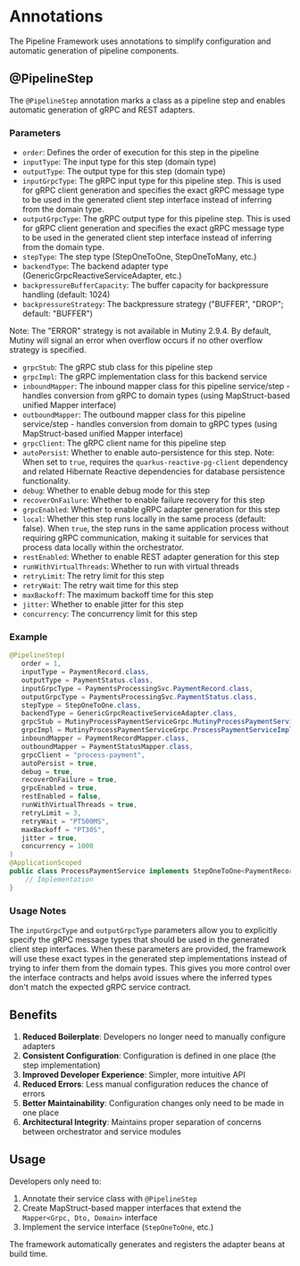 # Annotations

The Pipeline Framework uses annotations to simplify configuration and automatic generation of pipeline components.

## @PipelineStep

The `@PipelineStep` annotation marks a class as a pipeline step and enables automatic generation of gRPC and REST adapters.

### Parameters

- `order`: Defines the order of execution for this step in the pipeline
- `inputType`: The input type for this step (domain type)
- `outputType`: The output type for this step (domain type)
- `inputGrpcType`: The gRPC input type for this pipeline step. This is used for gRPC client generation and specifies the exact gRPC message type to be used in the generated client step interface instead of inferring from the domain type.
- `outputGrpcType`: The gRPC output type for this pipeline step. This is used for gRPC client generation and specifies the exact gRPC message type to be used in the generated client step interface instead of inferring from the domain type.
- `stepType`: The step type (StepOneToOne, StepOneToMany, etc.)
- `backendType`: The backend adapter type (GenericGrpcReactiveServiceAdapter, etc.)
- `backpressureBufferCapacity`: The buffer capacity for backpressure handling (default: 1024)
- `backpressureStrategy`: The backpressure strategy ("BUFFER", "DROP"; default: "BUFFER")

Note: The "ERROR" strategy is not available in Mutiny 2.9.4. By default, Mutiny will signal an error when overflow occurs if no other overflow strategy is specified.
- `grpcStub`: The gRPC stub class for this pipeline step
- `grpcImpl`: The gRPC implementation class for this backend service
- `inboundMapper`: The inbound mapper class for this pipeline service/step - handles conversion from gRPC to domain types (using MapStruct-based unified Mapper interface)
- `outboundMapper`: The outbound mapper class for this pipeline service/step - handles conversion from domain to gRPC types (using MapStruct-based unified Mapper interface)
- `grpcClient`: The gRPC client name for this pipeline step
- `autoPersist`: Whether to enable auto-persistence for this step. Note: When set to `true`, requires the `quarkus-reactive-pg-client` dependency and related Hibernate Reactive dependencies for database persistence functionality.
- `debug`: Whether to enable debug mode for this step
- `recoverOnFailure`: Whether to enable failure recovery for this step
- `grpcEnabled`: Whether to enable gRPC adapter generation for this step
- `local`: Whether this step runs locally in the same process (default: false). When `true`, the step runs in the same application process without requiring gRPC communication, making it suitable for services that process data locally within the orchestrator.
- `restEnabled`: Whether to enable REST adapter generation for this step
- `runWithVirtualThreads`: Whether to run with virtual threads
- `retryLimit`: The retry limit for this step
- `retryWait`: The retry wait time for this step
- `maxBackoff`: The maximum backoff time for this step
- `jitter`: Whether to enable jitter for this step
- `concurrency`: The concurrency limit for this step

### Example

```java
@PipelineStep(
   order = 1,
   inputType = PaymentRecord.class,
   outputType = PaymentStatus.class,
   inputGrpcType = PaymentsProcessingSvc.PaymentRecord.class,
   outputGrpcType = PaymentsProcessingSvc.PaymentStatus.class,
   stepType = StepOneToOne.class,
   backendType = GenericGrpcReactiveServiceAdapter.class,
   grpcStub = MutinyProcessPaymentServiceGrpc.MutinyProcessPaymentServiceStub.class,
   grpcImpl = MutinyProcessPaymentServiceGrpc.ProcessPaymentServiceImplBase.class,
   inboundMapper = PaymentRecordMapper.class,
   outboundMapper = PaymentStatusMapper.class,
   grpcClient = "process-payment",
   autoPersist = true,
   debug = true,
   recoverOnFailure = true,
   grpcEnabled = true,
   restEnabled = false,
   runWithVirtualThreads = true,
   retryLimit = 3,
   retryWait = "PT500MS",
   maxBackoff = "PT30S",
   jitter = true,
   concurrency = 1000
)
@ApplicationScoped
public class ProcessPaymentService implements StepOneToOne<PaymentRecord, PaymentStatus> {
    // Implementation
}
```

### Usage Notes

The `inputGrpcType` and `outputGrpcType` parameters allow you to explicitly specify the gRPC message types that should be used in the generated client step interfaces. When these parameters are provided, the framework will use these exact types in the generated step implementations instead of trying to infer them from the domain types. This gives you more control over the interface contracts and helps avoid issues where the inferred types don't match the expected gRPC service contract.

## Benefits

1. **Reduced Boilerplate**: Developers no longer need to manually configure adapters
2. **Consistent Configuration**: Configuration is defined in one place (the step implementation)
3. **Improved Developer Experience**: Simpler, more intuitive API
4. **Reduced Errors**: Less manual configuration reduces the chance of errors
5. **Better Maintainability**: Configuration changes only need to be made in one place
6. **Architectural Integrity**: Maintains proper separation of concerns between orchestrator and service modules

## Usage

Developers only need to:

1. Annotate their service class with `@PipelineStep`
2. Create MapStruct-based mapper interfaces that extend the `Mapper<Grpc, Dto, Domain>` interface
3. Implement the service interface (`StepOneToOne`, etc.)

The framework automatically generates and registers the adapter beans at build time.